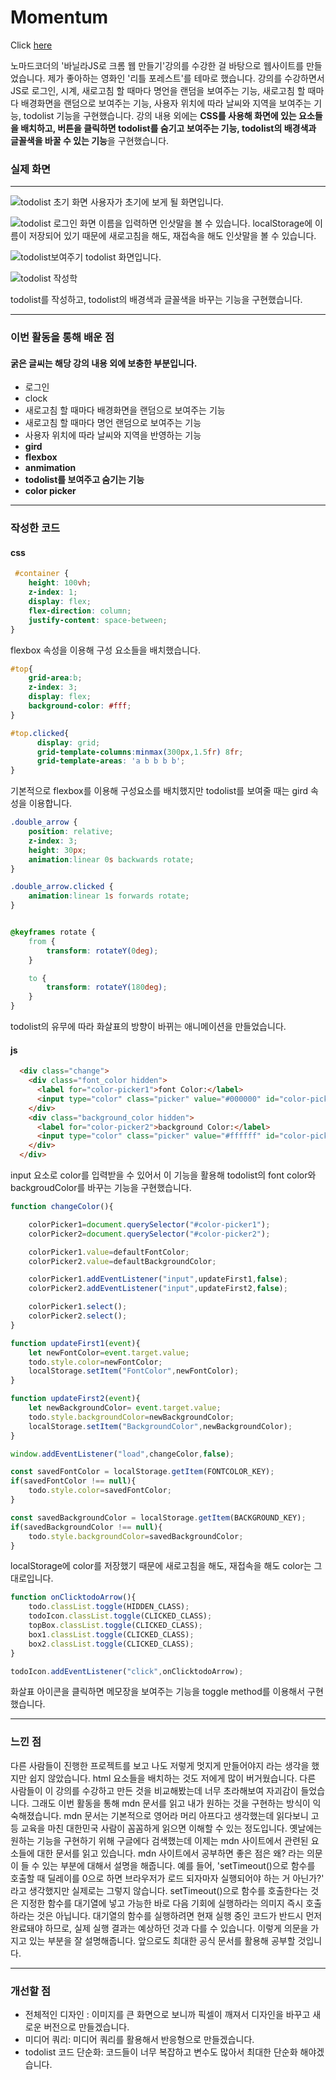 # Momentum

Click [here](https://hxxwxx.github.io/Momentum/)

노마드코더의 '바닐라JS로 크롬 웹 만들기'강의를 수강한 걸 바탕으로 웹사이트를 만들었습니다. 제가 좋아하는 영화인 '리틀 포레스트'를 테마로 했습니다. 강의를 수강하면서 JS로 로그인, 시계, 새로고침 할 때마다 명언을 랜덤을 보여주는 기능, 새로고침 할 때마다 배경화면을 랜덤으로 보여주는 기능, 사용자 위치에 따라 날씨와 지역을 보여주는 기능, todolist 기능을 구현했습니다. 강의 내용 외에는 **CSS를 사용해 화면에 있는 요소들을 배치하고, 버튼을 클릭하면 todolist를 숨기고 보여주는 기능, todolist의 배경색과 글꼴색을 바꿀 수 있는 기능**을 구현했습니다. 



### 실제 화면
---


![todolist 초기 화면](https://github.com/hxxwxx/Momentum/assets/90953888/cb6a73d9-465d-4766-9fc4-03c6f804d7dc)
사용자가 초기에 보게 될 화면입니다. 


![todolist 로그인 화면](https://github.com/hxxwxx/Momentum/assets/90953888/bcf3c889-ce0d-4058-8307-95484495e62b)
이름을 입력하면 인삿말을 볼 수 있습니다. localStorage에 이름이 저장되어 있기 때문에 새로고침을 해도, 재접속을 해도 인삿말을 볼 수 있습니다. 


![todolist보여주기](https://github.com/hxxwxx/Momentum/assets/90953888/0054a052-68a9-47fe-b7a4-14c37e132b9b)
todolist 화면입니다. 


![todolist 작성학](https://github.com/hxxwxx/Momentum/assets/90953888/89b78197-a1cf-4834-bab0-737c7d60201a)

todolist를 작성하고, todolist의 배경색과 글꼴색을 바꾸는 기능을 구현했습니다.

---
### 이번 활동을 통해 배운 점
#### **굵은 글씨는 해당 강의 내용 외에 보충한 부분입니다.**

* 로그인
* clock
* 새로고침 할 때마다 배경화면을 랜덤으로 보여주는 기능
* 새로고침 할 때마다 명언 랜덤으로 보여주는 기능
* 사용자 위치에 따라 날씨와 지역을 반영하는 기능 
* **gird**
* **flexbox**
* **anmimation**
* **todolist를 보여주고 숨기는 기능**
* **color picker**
---
### 작성한 코드

#### css
```css
 #container {
    height: 100vh;
    z-index: 1;
    display: flex;
    flex-direction: column;
    justify-content: space-between;  
} 
```
flexbox 속성을 이용해 구성 요소들을 배치했습니다.

```css
#top{
    grid-area:b;
    z-index: 3;
    display: flex;
    background-color: #fff;
}

#top.clicked{
      display: grid;
      grid-template-columns:minmax(300px,1.5fr) 8fr;
      grid-template-areas: 'a b b b b';
}
```
기본적으로 flexbox를 이용해 구성요소를 배치했지만 todolist를 보여줄 때는 gird 속성을 이용합니다.

```css
.double_arrow {
    position: relative;
    z-index: 3;
    height: 30px;
    animation:linear 0s backwards rotate;
}

.double_arrow.clicked {
    animation:linear 1s forwards rotate;    
}


@keyframes rotate {
    from {
        transform: rotateY(0deg);
    }

    to {
        transform: rotateY(180deg);
    }
}
```
todolist의 유무에 따라 화살표의 방향이 바뀌는 애니메이션을 만들었습니다. 

#### js
```HTML
  <div class="change">
    <div class="font_color hidden">
      <label for="color-picker1">font Color:</label>
      <input type="color" class="picker" value="#000000" id="color-picker1" />
    </div>
    <div class="background_color hidden">
      <label for="color-picker2">background Color:</label>
      <input type="color" class="picker" value="#ffffff" id="color-picker2" />
    </div>
  </div>
```
input 요소로 color를 입력받을 수 있어서 이 기능을 활용해 todolist의 font color와 backgroudColor를 바꾸는 기능을 구현했습니다. 

```js
function changeColor(){

    colorPicker1=document.querySelector("#color-picker1");
    colorPicker2=document.querySelector("#color-picker2");

    colorPicker1.value=defaultFontColor;
    colorPicker2.value=defaultBackgroundColor;

    colorPicker1.addEventListener("input",updateFirst1,false);
    colorPicker2.addEventListener("input",updateFirst2,false);

    colorPicker1.select();
    colorPicker2.select();
}

function updateFirst1(event){  
    let newFontColor=event.target.value;
    todo.style.color=newFontColor;
    localStorage.setItem("FontColor",newFontColor);
}

function updateFirst2(event){   
    let newBackgroundColor= event.target.value;
    todo.style.backgroundColor=newBackgroundColor;
    localStorage.setItem("BackgroundColor",newBackgroundColor);
}

window.addEventListener("load",changeColor,false);

const savedFontColor = localStorage.getItem(FONTCOLOR_KEY);
if(savedFontColor !== null){
    todo.style.color=savedFontColor;
}

const savedBackgroundColor = localStorage.getItem(BACKGROUND_KEY);
if(savedBackgroundColor !== null){
    todo.style.backgroundColor=savedBackgroundColor;
}

```
localStorage에 color를 저장했기 때문에 새로고침을 해도, 재접속을 해도 color는 그대로입니다. 

```js
function onClicktodoArrow(){
    todo.classList.toggle(HIDDEN_CLASS);    
    todoIcon.classList.toggle(CLICKED_CLASS);
    topBox.classList.toggle(CLICKED_CLASS);
    box1.classList.toggle(CLICKED_CLASS);
    box2.classList.toggle(CLICKED_CLASS);
}

todoIcon.addEventListener("click",onClicktodoArrow);

```
화살표 아이콘을 클릭하면 메모장을 보여주는 기능을 toggle method를 이용해서 구현했습니다.

---
### 느낀 점
다른 사람들이 진행한 프로젝트를 보고 나도 저렇게 멋지게 만들어야지 라는 생각을 했지만 쉽지 않았습니다. html 요소들을 배치하는 것도 저에게 많이 버거웠습니다. 다른 사람들이 이 강의를 수강하고 만든 것을 비교해봤는데 너무 초라해보여 자괴감이 들었습니다. 그래도 이번 활동을 통해 mdn 문서를 읽고 내가 원하는 것을 구현하는 방식이 익숙해졌습니다. mdn 문서는 기본적으로 영어라 머리 아프다고 생각했는데 읽다보니 고등 교육을 마친 대한민국 사람이 꼼꼼하게 읽으면 이해할 수 있는 정도입니다. 옛날에는 원하는 기능을 구현하기 위해 구글에다 검색했는데 이제는 mdn 사이트에서 관련된 요소들에 대한 문서를 읽고 있습니다. mdn 사이트에서 공부하면 좋은 점은 왜? 라는 의문이 들 수 있는 부분에 대해서 설명을 해줍니다. 예를 들어, 'setTimeout()으로 함수를 호출할 때 딜레이를 0으로 하면 브라우저가 로드 되자마자 실행되어야 하는 거 아닌가?' 라고 생각했지만 실제로는 그렇지 않습니다. setTimeout()으로 함수를 호출한다는 것은 지정한 함수를 대기열에 넣고 가능한 바로 다음 기회에 실행하라는 의미지 즉시 호출하라는 것은 아닙니다. 대기열의 함수를 실행하려면 현재 실행 중인 코드가 반드시 먼저 완료돼야 하므로, 실제 실행 결과는 예상하던 것과 다를 수 있습니다. 이렇게 의문을 가지고 있는 부분을 잘 설명해줍니다. 앞으로도 최대한 공식 문서를 활용해 공부할 것입니다.

---
### 개선할 점
* 전체적인 디자인 : 이미지를 큰 화면으로 보니까 픽셀이 깨져서 디자인을 바꾸고 새로운 버전으로 만들겠습니다.
* 미디어 쿼리: 미디어 쿼리를 활용해서 반응형으로 만들겠습니다.
* todolist 코드 단순화: 코드들이 너무 복잡하고 변수도 많아서 최대한 단순화 해야겠습니다.  
